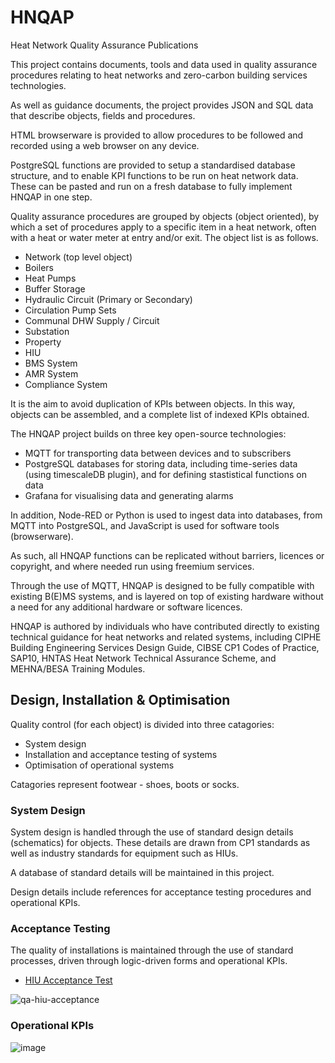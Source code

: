 # HNQAP
Heat Network Quality Assurance Publications

This project contains documents, tools and data used in quality assurance procedures relating to heat networks and zero-carbon building services technologies.

As well as guidance documents, the project provides JSON and SQL data that describe objects, fields and procedures. 

HTML browserware is provided to allow procedures to be followed and recorded using a web browser on any device.    

PostgreSQL functions are provided to setup a standardised database structure, and to enable KPI functions to be run on heat network data.  These can be pasted and run on a fresh database to fully implement HNQAP in one step.

Quality assurance procedures are grouped by objects (object oriented), by which a set of procedures apply to a specific item in a heat network, often with a heat or water meter at entry and/or exit.  The object list is as follows.

* Network (top level object)
* Boilers
* Heat Pumps
* Buffer Storage
* Hydraulic Circuit (Primary or Secondary)
* Circulation Pump Sets
* Communal DHW Supply / Circuit
* Substation
* Property
* HIU
* BMS System 
* AMR System
* Compliance System
  
It is the aim to avoid duplication of KPIs between objects.  In this way, objects can be assembled, and a complete list of indexed KPIs obtained.

The HNQAP project builds on three key open-source technologies:

* MQTT for transporting data between devices and to subscribers
* PostgreSQL databases for storing data, including time-series data (using timescaleDB plugin), and for defining stastistical functions on data
* Grafana for visualising data and generating alarms

In addition, Node-RED or Python is used to ingest data into databases, from MQTT into PostgreSQL, and JavaScript is used for software tools (browserware).

As such, all HNQAP functions can be replicated without barriers, licences or copyright, and where needed run using freemium services.

Through the use of MQTT, HNQAP is designed to be fully compatible with existing B(E)MS systems, and is layered on top of existing hardware without a need for any additional hardware or software licences.

HNQAP is authored by individuals who have contributed directly to existing technical guidance for heat networks and related systems, including CIPHE Building Engineering Services Design Guide, CIBSE CP1 Codes of Practice, SAP10, HNTAS Heat Network Technical Assurance Scheme, and MEHNA/BESA Training Modules.
  
## Design, Installation & Optimisation

Quality control (for each object) is divided into three catagories:

* System design
* Installation and acceptance testing of systems
* Optimisation of operational systems

Catagories represent footwear - shoes, boots or socks.

### System Design

System design is handled through the use of standard design details (schematics) for objects.  These details are drawn from CP1 standards as well as industry standards for equipment such as HIUs.

A database of standard details will be maintained in this project.

Design details include references for acceptance testing procedures and operational KPIs.

### Acceptance Testing

The quality of installations is maintained through the use of standard processes, driven through logic-driven forms and operational KPIs.

* [HIU Acceptance Test](https://heatweb.b-cdn.net/browserware/hwforms5.html?loadCID=bafkreibb3h2appcsvztmvfz4eiybfudqlf3bfaobrsjcly63pp6i5vgygi)
  
![qa-hiu-acceptance](https://github.com/heatweb/HNQAP/assets/7034068/532226b9-1e73-4eb1-b0bd-0a37d4f339c8)


### Operational KPIs

![image](https://github.com/heatweb/HNQAP/assets/7034068/70228675-7ffe-4fab-bc68-9c11c51434b5)


